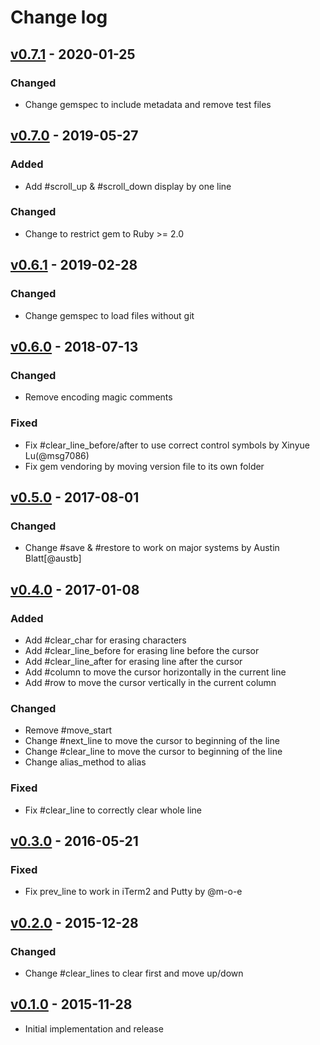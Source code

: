 # Change log

## [v0.7.1] - 2020-01-25

### Changed
* Change gemspec to include metadata and remove test files

## [v0.7.0] - 2019-05-27

### Added
* Add #scroll_up & #scroll_down display by one line

### Changed
* Change to restrict gem to Ruby >= 2.0

## [v0.6.1] - 2019-02-28

### Changed
* Change gemspec to load files without git

## [v0.6.0] - 2018-07-13

### Changed
* Remove encoding magic comments

### Fixed
* Fix #clear_line_before/after to use correct control symbols by Xinyue Lu(@msg7086)
* Fix gem vendoring by moving version file to its own folder

## [v0.5.0] - 2017-08-01

### Changed
* Change #save & #restore to work on major systems by Austin Blatt[@austb]

## [v0.4.0] - 2017-01-08

### Added
* Add #clear_char for erasing characters
* Add #clear_line_before for erasing line before the cursor
* Add #clear_line_after for erasing line after the cursor
* Add #column to move the cursor horizontally in the current line
* Add #row to move the cursor vertically in the current column

### Changed
* Remove #move_start
* Change #next_line to move the cursor to beginning of the line
* Change #clear_line to move the cursor to beginning of the line
* Change alias_method to alias

### Fixed
* Fix #clear_line to correctly clear whole line

## [v0.3.0] - 2016-05-21

### Fixed
* Fix prev_line to work in iTerm2 and Putty by @m-o-e

## [v0.2.0] - 2015-12-28

### Changed
* Change #clear_lines to clear first and move up/down

## [v0.1.0] - 2015-11-28

* Initial implementation and release

[v0.7.1]: https://github.com/piotrmurach/tty-cursor/compare/v0.7.0...v0.7.1
[v0.7.0]: https://github.com/piotrmurach/tty-cursor/compare/v0.6.1...v0.7.0
[v0.6.1]: https://github.com/piotrmurach/tty-cursor/compare/v0.6.0...v0.6.1
[v0.6.0]: https://github.com/piotrmurach/tty-cursor/compare/v0.5.0...v0.6.0
[v0.5.0]: https://github.com/piotrmurach/tty-cursor/compare/v0.4.0...v0.5.0
[v0.4.0]: https://github.com/piotrmurach/tty-cursor/compare/v0.3.0...v0.4.0
[v0.3.0]: https://github.com/piotrmurach/tty-cursor/compare/v0.2.0...v0.3.0
[v0.2.0]: https://github.com/piotrmurach/tty-cursor/compare/v0.1.0...v0.2.0
[v0.1.0]: https://github.com/piotrmurach/tty-cursor/compare/101e78d...v0.1.0
